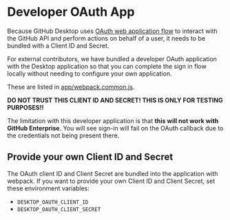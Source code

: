 # Developer OAuth App

Because GitHub Desktop uses
[OAuth web application flow](https://developer.github.com/v3/oauth/#web-application-flow)
to interact with the GitHub API and perform actions on behalf of a user, it
needs to be bundled with a Client ID and Secret.

For external contributors, we have bundled a developer OAuth application with
the Desktop application so that you can complete the sign in flow locally
without needing to configure your own application.

These are listed in
[app/webpack.common.js](https://github.com/desktop/desktop/blob/c286d0d513d82b97e1a9c60d44c23020f2ba34d7/app/webpack.common.js#L9-L10).

**DO NOT TRUST THIS CLIENT ID AND SECRET! THIS IS ONLY FOR TESTING PURPOSES!!**

The limitation with this developer application is that **this will not work with
GitHub Enterprise**. You will see sign-in will fail on the OAuth callback due to
the credentials not being present there.

## Provide your own Client ID and Secret

The OAuth client ID and Client Secret are bundled into the application with
webpack. If you want to provide your own Client ID and Client Secret, set these
environment variables:

* `DESKTOP_OAUTH_CLIENT_ID`
* `DESKTOP_OAUTH_CLIENT_SECRET`
